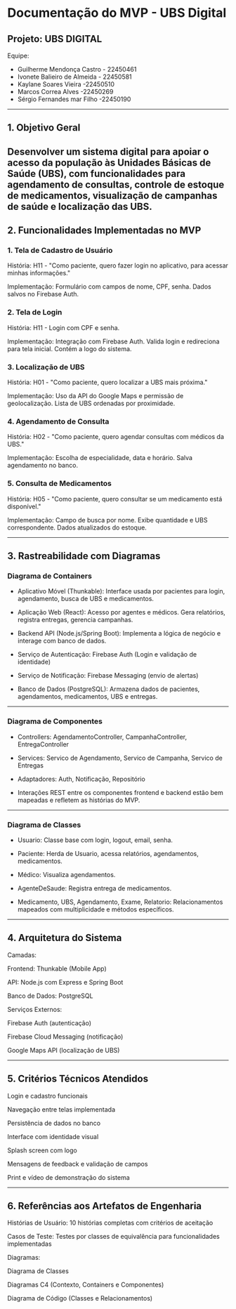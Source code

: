 # Documentação do MVP - UBS Digital

## Projeto: UBS DIGITAL 
Equipe:

- Guilherme Mendonça Castro - 22450461
- Ivonete Balieiro de Almeida - 22450581
- Kaylane Soares Vieira -22450510
- Marcos Correa Alves -22450269
- Sérgio Fernandes mar Filho -22450190
---
## 1. Objetivo Geral

Desenvolver um sistema digital para apoiar o acesso da população às Unidades Básicas de Saúde (UBS), com funcionalidades para agendamento de consultas, controle de estoque de medicamentos, visualização de campanhas de saúde e localização das UBS.
---
## 2. Funcionalidades Implementadas no MVP

### 1. Tela de Cadastro de Usuário

História: H11 - "Como paciente, quero fazer login no aplicativo, para acessar minhas informações."

Implementação: Formulário com campos de nome, CPF, senha. Dados salvos no Firebase Auth.

### 2. Tela de Login

História: H11 - Login com CPF e senha.

Implementação: Integração com Firebase Auth. Valida login e redireciona para tela inicial. Contém a logo do sistema.

### 3. Localização de UBS

História: H01 - "Como paciente, quero localizar a UBS mais próxima."

Implementação: Uso da API do Google Maps e permissão de geolocalização. Lista de UBS ordenadas por proximidade.

### 4. Agendamento de Consulta

História: H02 - "Como paciente, quero agendar consultas com médicos da UBS."

Implementação: Escolha de especialidade, data e horário. Salva agendamento no banco.

### 5. Consulta de Medicamentos

História: H05 - "Como paciente, quero consultar se um medicamento está disponível."

Implementação: Campo de busca por nome. Exibe quantidade e UBS correspondente. Dados atualizados do estoque.

---
## 3. Rastreabilidade com Diagramas

### Diagrama de Containers

- Aplicativo Móvel (Thunkable): Interface usada por pacientes para login, agendamento, busca de UBS e medicamentos.

- Aplicação Web (React): Acesso por agentes e médicos. Gera relatórios, registra entregas, gerencia campanhas.

- Backend API (Node.js/Spring Boot): Implementa a lógica de negócio e interage com banco de dados.

- Serviço de Autenticação: Firebase Auth (Login e validação de identidade)

- Serviço de Notificação: Firebase Messaging (envio de alertas)

- Banco de Dados (PostgreSQL): Armazena dados de pacientes, agendamentos, medicamentos, UBS e entregas.
---
### Diagrama de Componentes

- Controllers: AgendamentoController, CampanhaController, EntregaController

- Services: Servico de Agendamento, Servico de Campanha, Servico de Entregas

- Adaptadores: Auth, Notificação, Repositório

- Interações REST entre os componentes frontend e backend estão bem mapeadas e refletem as histórias do MVP.
---
### Diagrama de Classes

- Usuario: Classe base com login, logout, email, senha. 

- Paciente: Herda de Usuario, acessa relatórios, agendamentos, medicamentos.

- Médico: Visualiza agendamentos.

- AgenteDeSaude: Registra entrega de medicamentos.

- Medicamento, UBS, Agendamento, Exame, Relatorio: Relacionamentos mapeados com multiplicidade e métodos específicos.
  
---
## 4. Arquitetura do Sistema

Camadas:

Frontend: Thunkable (Mobile App)

API: Node.js com Express e Spring Boot

Banco de Dados: PostgreSQL

Serviços Externos:

Firebase Auth (autenticação)

Firebase Cloud Messaging (notificação)

Google Maps API (localização de UBS)

---
## 5. Critérios Técnicos Atendidos

Login e cadastro funcionais

Navegação entre telas implementada

Persistência de dados no banco

Interface com identidade visual

Splash screen com logo

Mensagens de feedback e validação de campos

Print e vídeo de demonstração do sistema

---
## 6. Referências aos Artefatos de Engenharia

Histórias de Usuário: 10 histórias completas com critérios de aceitação

Casos de Teste: Testes por classes de equivalência para funcionalidades implementadas

Diagramas:

Diagrama de Classes

Diagramas C4 (Contexto, Containers e Componentes)

Diagrama de Código (Classes e Relacionamentos)

